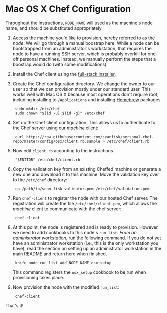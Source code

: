 # Mac OS X Chef Configuration

Throughout the instructions, `NODE_NAME` will used as the machine's node name, and should be substituted appropriately.

1. Access the machine you'd like to provision, hereby referred to as the *node*. We will go through a manual boostrap here. While a node can be bootstrapped from an administrator's workstation, that requires the node to have a running SSH server, which is probably overkill for one-off personal machines. Instead, we manually perform the steps that a boostrap would do (with some modifications).

1. Install the Chef client using the [full-stack installer](https://www.chef.io/download-chef-client/).

1. Create the Chef configuration directory. We change the owner to our user so that we can provision mostly under our standard user. This works well with Mac OS X because most operations don't require root, including installing to `/Applications` and installing [Homebrew](http://brew.sh/) packages.

        sudo mkdir /etc/chef
        sudo chown "$(id -u):$(id -g)" /etc/chef

1. Set up the Chef client configuration. This allows us to authenticate to the Chef server using our *machine* client:

        curl https://raw.githubusercontent.com/seanfisk/personal-chef-repo/master/config/osx/client.rb.sample > /etc/chef/client.rb

1. Now edit `client.rb` according to the instructions.

        "$EDITOR" /etc/chef/client.rb

1. Copy the validation key from an existing Cheffed machine or generate a new one and download it to this machine. Move the validation key over to the `/etc/chef` directory:

        cp /path/to/sean_fisk-validator.pem /etc/chef/validation.pem

1. Run `chef-client` to register the node with our hosted Chef server. The registration will create the file `/etc/chef/client.pem`, which allows the *machine* client to communicate with the chef server:

        chef-client

1. At this point, the node is registered and is ready to provision. However, we need to add cookbooks to this node's `run_list`. *From an administrator workstation*, run the following command. If you do not yet have an administrator workstation (i.e., this is the only workstation you have), read the section on setting up an administrator workstation in the main README and return here when finished.

        knife node run_list add NODE_NAME osx_setup

    This command registers the `osx_setup` cookbook to be run when provisioning takes place.

1. Now provision the node with the modified `run_list`:

        chef-client

That's it!
